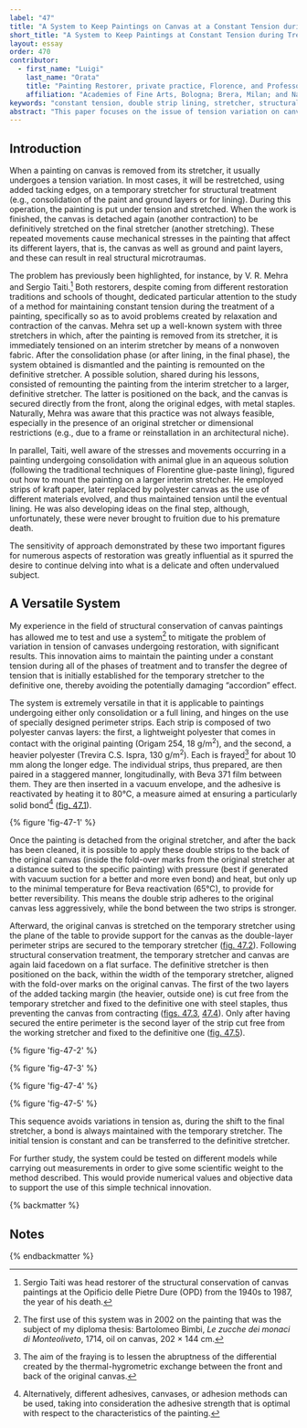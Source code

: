 ```yaml
---
label: "47"
title: "A System to Keep Paintings on Canvas at a Constant Tension during Conservation Treatment"
short_title: "A System to Keep Paintings at Constant Tension during Treatment"
layout: essay
order: 470
contributor:
  - first_name: "Luigi"
    last_name: "Orata"
    title: "Painting Restorer, private practice, Florence, and Professor of Structural Conservation Treatment"
    affiliation: "Academies of Fine Arts, Bologna; Brera, Milan; and Naples"
keywords: "constant tension, double strip lining, stretcher, structural conservation"
abstract: "This paper focuses on the issue of tension variation on canvas paintings during conservation treatment. The solution proposed has been developed through the observation of several cases encountered during many years of professional activity. It aims at keeping the painting in a constant tension during structural conservation phases, thus minimizing potential damage to the canvas."
---
```


## Introduction

When a painting on canvas is removed from its stretcher, it usually undergoes a tension variation. In most cases, it will be restretched, using added tacking edges, on a temporary stretcher for structural treatment (e.g., consolidation of the paint and ground layers or for lining). During this operation, the painting is put under tension and stretched. When the work is finished, the canvas is detached again (another contraction) to be definitively stretched on the final stretcher (another stretching). These repeated movements cause mechanical stresses in the painting that affect its different layers, that is, the canvas as well as ground and paint layers, and these can result in real structural microtraumas.

The problem has previously been highlighted, for instance, by V. R. Mehra and Sergio Taiti.[^1] Both restorers, despite coming from different restoration traditions and schools of thought, dedicated particular attention to the study of a method for maintaining constant tension during the treatment of a painting, specifically so as to avoid problems created by relaxation and contraction of the canvas. Mehra set up a well-known system with three stretchers in which, after the painting is removed from its stretcher, it is immediately tensioned on an interim stretcher by means of a nonwoven fabric. After the consolidation phase (or after lining, in the final phase), the system obtained is dismantled and the painting is remounted on the definitive stretcher. A possible solution, shared during his lessons, consisted of remounting the painting from the interim stretcher to a larger, definitive stretcher. The latter is positioned on the back, and the canvas is secured directly from the front, along the original edges, with metal staples. Naturally, Mehra was aware that this practice was not always feasible, especially in the presence of an original stretcher or dimensional restrictions (e.g., due to a frame or reinstallation in an architectural niche).

In parallel, Taiti, well aware of the stresses and movements occurring in a painting undergoing consolidation with animal glue in an aqueous solution (following the traditional techniques of Florentine glue-paste lining), figured out how to mount the painting on a larger interim stretcher. He employed strips of kraft paper, later replaced by polyester canvas as the use of different materials evolved, and thus maintained tension until the eventual lining. He was also developing ideas on the final step, although, unfortunately, these were never brought to fruition due to his premature death.

The sensitivity of approach demonstrated by these two important figures for numerous aspects of restoration was greatly influential as it spurred the desire to continue delving into what is a delicate and often undervalued subject.

## A Versatile System

My experience in the field of structural conservation of canvas paintings has allowed me to test and use a system[^2] to mitigate the problem of variation in tension of canvases undergoing restoration, with significant results. This innovation aims to maintain the painting under a constant tension during all of the phases of treatment and to transfer the degree of tension that is initially established for the temporary stretcher to the definitive one, thereby avoiding the potentially damaging “accordion” effect.

The system is extremely versatile in that it is applicable to paintings undergoing either only consolidation or a full lining, and hinges on the use of specially designed perimeter strips. Each strip is composed of two polyester canvas layers: the first, a lightweight polyester that comes in contact with the original painting (Origam 254, 18 g/m<sup>2</sup>), and the second, a heavier polyester (Trevira C.S. Ispra, 130 g/m<sup>2</sup>). Each is frayed[^3] for about 10 mm along the longer edge. The individual strips, thus prepared, are then paired in a staggered manner, longitudinally, with Beva 371 film between them. They are then inserted in a vacuum envelope, and the adhesive is reactivated by heating it to 80°C, a measure aimed at ensuring a particularly solid bond[^4] ([fig. 47.1](#fig-47-1)).

{% figure 'fig-47-1' %}

Once the painting is detached from the original stretcher, and after the back has been cleaned, it is possible to apply these double strips to the back of the original canvas (inside the fold-over marks from the original stretcher at a distance suited to the specific painting) with pressure (best if generated with vacuum suction for a better and more even bond) and heat, but only up to the minimal temperature for Beva reactivation (65°C), to provide for better reversibility. This means the double strip adheres to the original canvas less aggressively, while the bond between the two strips is stronger.

Afterward, the original canvas is stretched on the temporary stretcher using the plane of the table to provide support for the canvas as the double-layer perimeter strips are secured to the temporary stretcher ([fig. 47.2](#fig-47-2)). Following structural conservation treatment, the temporary stretcher and canvas are again laid facedown on a flat surface. The definitive stretcher is then positioned on the back, within the width of the temporary stretcher, aligned with the fold-over marks on the original canvas. The first of the two layers of the added tacking margin (the heavier, outside one) is cut free from the temporary stretcher and fixed to the definitive one with steel staples, thus preventing the canvas from contracting ([figs. 47.3](#fig-47-3), [47.4](#fig-47-4)). Only after having secured the entire perimeter is the second layer of the strip cut free from the working stretcher and fixed to the definitive one ([fig. 47.5](#fig-47-5)).

{% figure 'fig-47-2' %}

{% figure 'fig-47-3' %}

{% figure 'fig-47-4' %}

{% figure 'fig-47-5' %}

This sequence avoids variations in tension as, during the shift to the final stretcher, a bond is always maintained with the temporary stretcher. The initial tension is constant and can be transferred to the definitive stretcher.

For further study, the system could be tested on different models while carrying out measurements in order to give some scientific weight to the method described. This would provide numerical values and objective data to support the use of this simple technical innovation.

{% backmatter %}

## Notes

{% endbackmatter %}

[^1]: Sergio Taiti was head restorer of the structural conservation of canvas paintings at the Opificio delle Pietre Dure (OPD) from the 1940s to 1987, the year of his death.

[^2]: The first use of this system was in 2002 on the painting that was the subject of my diploma thesis: Bartolomeo Bimbi, *Le zucche dei monaci di Monteoliveto*, 1714, oil on canvas, 202 × 144 cm.

[^3]: The aim of the fraying is to lessen the abruptness of the differential created by the thermal-hygrometric exchange between the front and back of the original canvas.

[^4]: Alternatively, different adhesives, canvases, or adhesion methods can be used, taking into consideration the adhesive strength that is optimal with respect to the characteristics of the painting.
